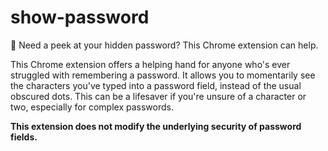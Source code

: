 # show-password

:eyes: Need a peek at your hidden password? This Chrome extension can help.

This Chrome extension offers a helping hand for anyone who's ever struggled with remembering a password. It allows you to momentarily see the characters you've typed into a password field, instead of the usual obscured dots. This can be a lifesaver if you're unsure of a character or two, especially for complex passwords.

**This extension does not modify the underlying security of password fields.**
